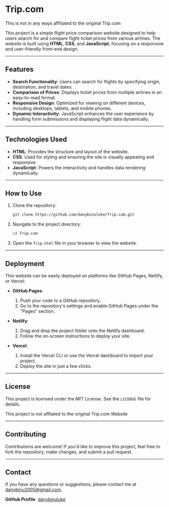 # Trip.com                             

This is not in any ways affiliated to the original Trip.com




This project is a simple flight price comparison website designed to help users search for and compare flight ticket prices from various airlines. The website is built using **HTML**, **CSS**, and **JavaScript**, focusing on a responsive and user-friendly front-end design.

---

## Features

- **Search Functionality**: Users can search for flights by specifying origin, destination, and travel dates.
- **Comparison of Prices**: Displays ticket prices from multiple airlines in an easy-to-read format.
- **Responsive Design**: Optimized for viewing on different devices, including desktops, tablets, and mobile phones.
- **Dynamic Interactivity**: JavaScript enhances the user experience by handling form submissions and displaying flight data dynamically.

---

## Technologies Used

- **HTML**: Provides the structure and layout of the website.
- **CSS**: Used for styling and ensuring the site is visually appealing and responsive.
- **JavaScript**: Powers the interactivity and handles data rendering dynamically.

---

## How to Use

1. Clone the repository:
   ```bash
   git clone https://github.com/danybinuluke/Trip.com.git
   ```
2. Navigate to the project directory:
   ```bash
   cd Trip.com
   ```
3. Open the `Trip.html` file in your browser to view the website.

---

## Deployment

This website can be easily deployed on platforms like GitHub Pages, Netlify, or Vercel:

- **GitHub Pages**:
  1. Push your code to a GitHub repository.
  2. Go to the repository's settings and enable GitHub Pages under the "Pages" section.

- **Netlify**:
  1. Drag and drop the project folder onto the Netlify dashboard.
  2. Follow the on-screen instructions to deploy your site.

- **Vercel**:
  1. Install the Vercel CLI or use the Vercel dashboard to import your project.
  2. Deploy the site in just a few clicks.

---

## License

This project is licensed under the MIT License. See the `LICENSE` file for details.

This project is not affliated to the original Trip.com Website

---

## Contributing

Contributions are welcome! If you'd like to improve this project, feel free to fork the repository, make changes, and submit a pull request.

---

## Contact

If you have any questions or suggestions, please contact me at [danybinu2005@gmail.com](mailto:danybinu2005@gmail.com).

**GitHub Profile**: [danybinuluke](https://github.com/danybinuluke/)


